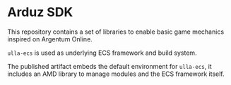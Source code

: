 # Arduz SDK

This repository contains a set of libraries to enable basic game mechanics inspired on Argentum Online.

`ulla-ecs` is used as underlying ECS framework and build system.

The published artifact embeds the default environment for `ulla-ecs`, it includes an AMD library to manage modules and the ECS framework itself.



